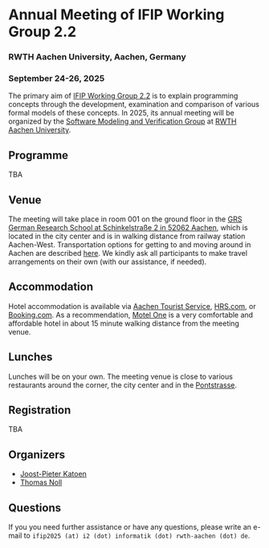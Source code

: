 # Annual Meeting of IFIP Working Group 2.2
### RWTH Aachen University, Aachen, Germany
### September 24-26, 2025

The primary aim of [IFIP Working Group 2.2](https://www.uni-muenster.de/IFIP-WG22/) is to explain programming concepts through the development, examination and comparison of various formal models of these concepts.
In 2025, its annual meeting will be organized by the [Software Modeling and Verification Group](https://moves.rwth-aachen.de) at [RWTH Aachen University](https://www.rwth-aachen.de/).

## Programme

TBA

## Venue

The meeting will take place in room 001 on the ground floor in the [GRS German Research School at Schinkelstraße 2 in 52062 Aachen](https://maps.rwth-aachen.de/navigator/?lang=de&type=roadmap&obj=1095), which is located in the city center and is in walking distance from railway station Aachen-West. Transportation options for getting to and moving around in Aachen are described [here](https://www.rwth-aachen.de/cms/root/Die-RWTH/Kontakt-Anreise/~jgtm/Anreise-und-Mobilitaet/lidx/1/). We kindly ask all participants to make travel arrangements on their own (with our assistance, if needed).

## Accommodation

Hotel accommodation is available via [Aachen Tourist Service](https://www.aachen-tourismus.de/en/aachen/ukv), [HRS.com](https://www.hrs.com), or [Booking.com](https://www.booking.com/). As a recommendation, [Motel One](https://www.motel-one.com/en/hotels/aachen/hotel-aachen/) is a very comfortable and affordable hotel in about 15 minute walking distance from the meeting venue.

## Lunches

Lunches will be on your own. The meeting venue is close to various restaurants around the corner, the city center and in the [Pontstrasse](https://www.aachen-tourismus.de/en/discover-aachen/sightseeing-attractions/details/pontstrasse/).

## Registration

TBA

## Organizers

- [Joost-Pieter Katoen](https://moves.rwth-aachen.de/people/katoen/)
- [Thomas Noll](https://moves.rwth-aachen.de/people/noll/)

## Questions

If you you need further assistance or have any questions, please write an e-mail to `ifip2025 (at) i2 (dot) informatik (dot) rwth-aachen (dot) de`.

